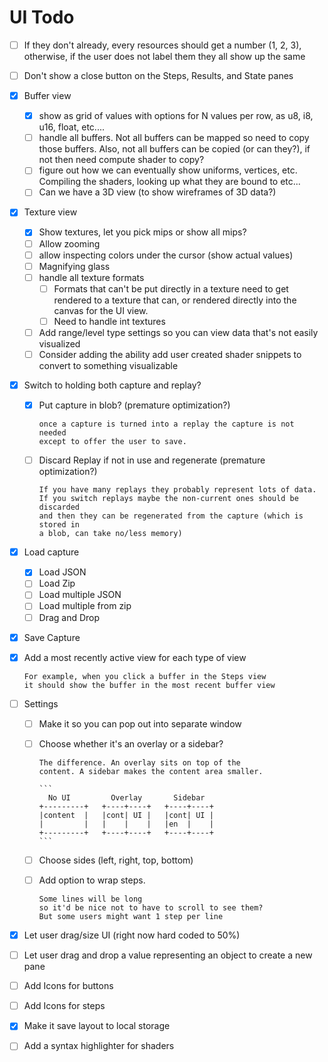 # UI Todo

- [ ] If they don't already, every resources should get a number (1, 2, 3), otherwise, if the user
      does not label them they all show up the same

- [ ] Don't show a close button on the Steps, Results, and State panes

- [X] Buffer view

  - [X] show as grid of values with options for N values per row, as u8, i8, u16, float, etc....
  - [ ] handle all buffers. Not all buffers can be mapped so need to copy those buffers. 
        Also, not all buffers can be copied (or can they?), if not then need compute shader to copy?
  - [ ] figure out how we can eventually show uniforms, vertices, etc. 
        Compiling the shaders, looking up what they are bound to etc...
  - [ ] Can we have a 3D view (to show wireframes of 3D data?) 

- [X] Texture view
  - [X] Show textures, let you pick mips or show all mips?
  - [ ] Allow zooming
  - [ ] allow inspecting colors under the cursor (show actual values)
  - [ ] Magnifying glass
  - [ ] handle all texture formats
    - [ ] Formats that can't be put directly in a texture need to get rendered to a texture that can, 
          or rendered directly into the canvas for the UI view.
    - [ ] Need to handle int textures
  - [ ] Add range/level type settings so you can view data that's not easily visualized
  - [ ] Consider adding the ability add user created shader snippets to convert to something visualizable

- [X] Switch to holding both capture and replay?
  - [X] Put capture in blob? (premature optimization?)

        once a capture is turned into a replay the capture is not needed
        except to offer the user to save.

  - [ ] Discard Replay if not in use and regenerate (premature optimization?)

        If you have many replays they probably represent lots of data.
        If you switch replays maybe the non-current ones should be discarded
        and then they can be regenerated from the capture (which is stored in
        a blob, can take no/less memory)

- [X] Load capture
  - [X] Load JSON
  - [ ] Load Zip
  - [ ] Load multiple JSON
  - [ ] Load multiple from zip 
  - [ ] Drag and Drop

- [X] Save Capture

- [X] Add a most recently active view for each type of view

      For example, when you click a buffer in the Steps view
      it should show the buffer in the most recent buffer view

- [ ] Settings
  - [ ] Make it so you can pop out into separate window

  - [ ] Choose whether it's an overlay or a sidebar?

        The difference. An overlay sits on top of the
        content. A sidebar makes the content area smaller.

        ```
          No UI         Overlay       Sidebar
        +---------+   +----+----+   +----+----+
        |content  |   |cont| UI |   |cont| UI |
        |         |   |    |    |   |en  |    |
        +---------+   +----+----+   +----+----+
        ```

  - [ ] Choose sides (left, right, top, bottom)

  - [ ] Add option to wrap steps.
  
        Some lines will be long
        so it'd be nice not to have to scroll to see them?
        But some users might want 1 step per line

- [X] Let user drag/size UI (right now hard coded to 50%)

- [ ] Let user drag and drop a value representing an object to create a new pane

- [ ] Add Icons for buttons

- [ ] Add Icons for steps

- [X] Make it save layout to local storage

- [ ] Add a syntax highlighter for shaders
